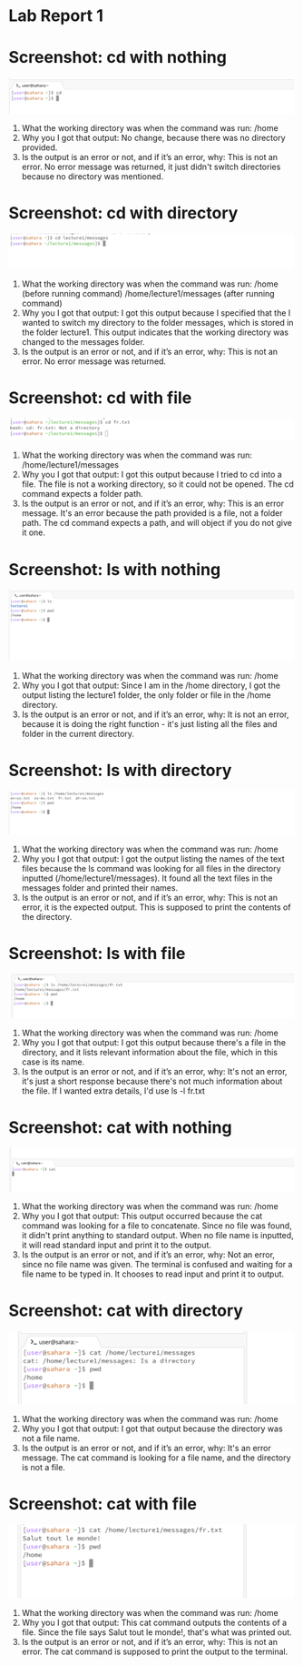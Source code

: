 # Lab Report 1

# Screenshot: cd with nothing
![Image](cd_none.png)

1. What the working directory was when the command was run: /home
2. Why you I got that output: No change, because there was no directory provided.
3. Is the output is an error or not, and if it’s an error, why: This is not an error. No error message was returned, it just didn't switch directories because no directory was mentioned.

# Screenshot: cd with directory
![cd_directory](cd_directory.png)

1. What the working directory was when the command was run: /home (before running command) /home/lecture1/messages (after running command)
2. Why you I got that output: I got this output because I specified that the I wanted to switch my directory to the folder messages, which is stored in the folder lecture1. This output indicates that the working directory was changed to the messages folder.
3. Is the output is an error or not, and if it’s an error, why: This is not an error. No error message was returned.

# Screenshot: cd with file
![Image](cd_text.png)

1. What the working directory was when the command was run: /home/lecture1/messages
2. Why you I got that output: I got this output because I tried to cd into a file. The file is not a working directory, so it could not be opened. The cd command expects a folder path.
3. Is the output is an error or not, and if it’s an error, why: This is an error message. It's an error because the path provided is a file, not a folder path. The cd command expects a path, and will object if you do not give it one.

# Screenshot: ls with nothing
![ls_none](ls_none.png)
1. What the working directory was when the command was run: /home
2. Why you I got that output: Since I am in the /home directory, I got the output listing the lecture1 folder, the only folder or file in the /home directory.
3. Is the output is an error or not, and if it’s an error, why: It is not an error, because it is doing the right function - it's just listing all the files and folder in the current directory.

# Screenshot: ls with directory
![ls_directory](ls_directory.png)
1. What the working directory was when the command was run: /home
2. Why you I got that output: I got the output listing the names of the text files because the ls command was looking for all files in the directory inputted (/home/lecture1/messages). It found all the text files in the messages folder and printed their names.
3. Is the output is an error or not, and if it’s an error, why: This is not an error, it is the expected output. This is supposed to print the contents of the directory.
   
# Screenshot: ls with file
![ls_text](ls_text.png)
1. What the working directory was when the command was run: /home
2. Why you I got that output: I got this output because there's a file in the directory, and it lists relevant information about the file, which in this case is its name.
3. Is the output is an error or not, and if it’s an error, why: It's not an error, it's just a short response because there's not much information about the file. If I wanted extra details, I'd use ls -l fr.txt

# Screenshot: cat with nothing
![cat_none](cat_none.png)
1. What the working directory was when the command was run: /home
2. Why you I got that output: This output occurred because the cat command was looking for a file to concatenate. Since no file was found, it didn't print anything to standard output. When no file name is inputted, it will read standard input and print it to the output.
3. Is the output is an error or not, and if it’s an error, why: Not an error, since no file name was given. The terminal is confused and waiting for a file name to be typed in. It chooses to read input and print it to output.

# Screenshot: cat with directory
![cat_directory](cat_directory.png)
1. What the working directory was when the command was run: /home
2. Why you I got that output: I got that output because the directory was not a file name. 
3. Is the output is an error or not, and if it’s an error, why: It's an error message. The cat command is looking for a file name, and the directory is not a file.
   
# Screenshot: cat with file
![cat_text](cat_text.png)
1. What the working directory was when the command was run: /home
2. Why you I got that output: This cat command outputs the contents of a file. Since the file says Salut tout le monde!, that's what was printed out.
3. Is the output is an error or not, and if it’s an error, why: This is not an error. The cat command is supposed to print the output to the terminal.



